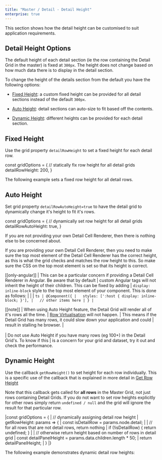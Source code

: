 ```yaml
---
title: "Master / Detail - Detail Height"
enterprise: true
---
```


This section shows how the detail height can be customised to suit application requirements.

## Detail Height Options


The default height of each detail section (ie the row containing the Detail Grid in the master) is fixed at `300px`. The height does not change based on how much data there is to display in the detail section.

To change the height of the details section from the default you have the following options:


- [Fixed Height](../master-detail-height/#fixed-height): a custom fixed height can be provided for all detail sections instead of the default `300px`.

- [Auto Height](../master-detail-height/#auto-height): detail sections can auto-size to fit based off the contents.

- [Dynamic Height](../master-detail-height/#dynamic-height): different heights can be provided for each detail section.

## Fixed Height

Use the grid property `detailRowHeight` to set a fixed height for each detail row.

<snippet>
const gridOptions = {
    // statically fix row height for all detail grids
    detailRowHeight: 200,
}
</snippet>

The following example sets a fixed row height for all detail rows.

<grid-example title='Fixed Detail Row Height' name='fixed-detail-row-height' type='generated' options='{ "enterprise": true, "exampleHeight": 575, "modules":["clientside", "masterdetail", "menu", "columnpanel"] }'></grid-example>

## Auto Height

Set grid property `detailRowAutoHeight=true` to have the detail grid to dynamically change it's height to fit it's rows.

<snippet>
const gridOptions = {
    // dynamically set row height for all detail grids
    detailRowAutoHeight: true,
}
</snippet>

<grid-example title='Auto Height' name='auto-height' type='generated' options='{ "enterprise": true, "exampleHeight": 600, "modules": ["clientside", "masterdetail"] }'></grid-example>

If you are not providing your own Detail Cell Renderer, then there is nothing else to be concerned about.

If you are providing your own Detail Cell Renderer, then you need to make sure the top most element of the
Detail Cell Renderer has the correct height, as this is what the grid checks and matches the row height to this.
So make sure the CSS on the top most element is set so that its height is correct.

[[only-angular]]
| This can be a particular concern if providing a Detail Cell Renderer in Angular. Be aware that by default 
| custom Angular tags will not inherit the height of their children. This can be fixed by adding 
| `display: inline-block` style to the top most element of your component. This is done as follows:
| 
| 
| ```ts
| @Component({
|   styles: [':host { display: inline-block; }'],
|   // other items here
| }
| ```

[[note]]
| When using Auto Height feature, the Detail Grid will render all of it's rows all the time.
| [Row Virtualisation](../dom-virtualisation/) will not happen.
| This means if the Detail Grid has many rows, it could slow down your application and could
| result in stalling he browser.
| <br/><br/>
| Do not use Auto Height if you have many rows (eg 100+) in the Detail Grid's. To know if this
| is a concern for your grid and dataset, try it out and check the performance.


## Dynamic Height

Use the callback `getRowHeight()` to set height for each row individually. This is a specific use of the callback that is explained in more detail in
[Get Row Height](../row-height/#getrowheight-callback)

Note that this callback gets called for **all rows** in the Master Grid, not just rows containing Detail Grids. If you do not want to set row heights explicitly for other rows simply return `undefined / null` and the grid will ignore the result for that particular row.

<snippet>
|const gridOptions = {
|    // dynamically assigning detail row height
|    getRowHeight: params => {
|        const isDetailRow = params.node.detail;
|    
|        // for all rows that are not detail rows, return nothing
|        if (!isDetailRow) { return undefined; }
|    
|        // otherwise return height based on number of rows in detail grid
|        const detailPanelHeight = params.data.children.length * 50;
|        return detailPanelHeight;
|    }
|}
</snippet>

The following example demonstrates dynamic detail row heights:

<grid-example title='Dynamic Detail Row Height' name='dynamic-detail-row-height' type='generated' options='{ "enterprise": true, "modules": ["clientside", "masterdetail", "menu", "columnpanel"] }'></grid-example>
